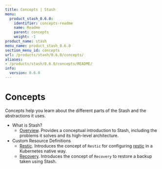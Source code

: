 ```yaml
---
title: Concepts | Stash
menu:
  product_stash_0.6.0:
    identifier: concepts-readme
    name: Readme
    parent: concepts
    weight: -1
product_name: stash
menu_name: product_stash_0.6.0
section_menu_id: concepts
url: /products/stash/0.6.0/concepts/
aliases:
- /products/stash/0.6.0/concepts/README/
info:
  version: 0.6.0
---
```


# Concepts

Concepts help you learn about the different parts of the Stash and the abstractions it uses.

- What is Stash?
  - [Overview](/products/stash/0.6.0/concepts/what-is-stash/overview). Provides a conceptual introduction to Stash, including the problems it solves and its high-level architecture.
- Custom Resource Definitions
  - [Restic](/products/stash/0.6.0/concepts/crds/restic). Introduces the concept of `Restic` for configuring [restic](https://restic.net) in a Kubernetes native way.
  - [Recovery](/products/stash/0.6.0/concepts/crds/recovery). Introduces the concept of `Recovery` to restore a backup taken using Stash.

